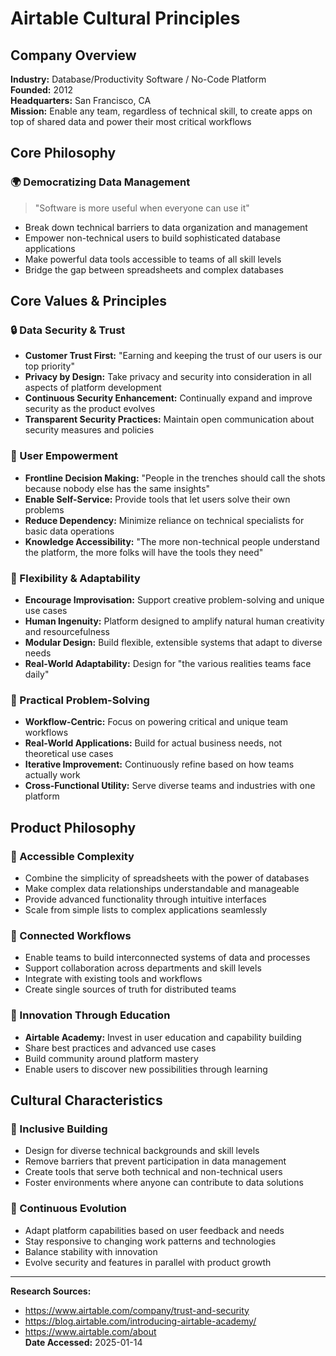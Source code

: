 # Airtable Cultural Principles

## Company Overview
**Industry:** Database/Productivity Software / No-Code Platform  
**Founded:** 2012  
**Headquarters:** San Francisco, CA  
**Mission:** Enable any team, regardless of technical skill, to create apps on top of shared data and power their most critical workflows

## Core Philosophy

### 🌍 Democratizing Data Management
> "Software is more useful when everyone can use it"

- Break down technical barriers to data organization and management
- Empower non-technical users to build sophisticated database applications
- Make powerful data tools accessible to teams of all skill levels
- Bridge the gap between spreadsheets and complex databases

## Core Values & Principles

### 🔒 Data Security & Trust
- **Customer Trust First:** "Earning and keeping the trust of our users is our top priority"
- **Privacy by Design:** Take privacy and security into consideration in all aspects of platform development
- **Continuous Security Enhancement:** Continually expand and improve security as the product evolves
- **Transparent Security Practices:** Maintain open communication about security measures and policies

### 💪 User Empowerment
- **Frontline Decision Making:** "People in the trenches should call the shots because nobody else has the same insights"
- **Enable Self-Service:** Provide tools that let users solve their own problems
- **Reduce Dependency:** Minimize reliance on technical specialists for basic data operations
- **Knowledge Accessibility:** "The more non-technical people understand the platform, the more folks will have the tools they need"

### 🧩 Flexibility & Adaptability
- **Encourage Improvisation:** Support creative problem-solving and unique use cases
- **Human Ingenuity:** Platform designed to amplify natural human creativity and resourcefulness
- **Modular Design:** Build flexible, extensible systems that adapt to diverse needs
- **Real-World Adaptability:** Design for "the various realities teams face daily"

### 🎯 Practical Problem-Solving
- **Workflow-Centric:** Focus on powering critical and unique team workflows
- **Real-World Applications:** Build for actual business needs, not theoretical use cases
- **Iterative Improvement:** Continuously refine based on how teams actually work
- **Cross-Functional Utility:** Serve diverse teams and industries with one platform

## Product Philosophy

### 🎉 Accessible Complexity
- Combine the simplicity of spreadsheets with the power of databases
- Make complex data relationships understandable and manageable
- Provide advanced functionality through intuitive interfaces
- Scale from simple lists to complex applications seamlessly

### 🔗 Connected Workflows
- Enable teams to build interconnected systems of data and processes
- Support collaboration across departments and skill levels
- Integrate with existing tools and workflows
- Create single sources of truth for distributed teams

### 🚀 Innovation Through Education
- **Airtable Academy:** Invest in user education and capability building
- Share best practices and advanced use cases
- Build community around platform mastery
- Enable users to discover new possibilities through learning

## Cultural Characteristics

### 🤝 Inclusive Building
- Design for diverse technical backgrounds and skill levels
- Remove barriers that prevent participation in data management
- Create tools that serve both technical and non-technical users
- Foster environments where anyone can contribute to data solutions

### 🔄 Continuous Evolution
- Adapt platform capabilities based on user feedback and needs
- Stay responsive to changing work patterns and technologies
- Balance stability with innovation
- Evolve security and features in parallel with product growth

---

**Research Sources:**  
- https://www.airtable.com/company/trust-and-security  
- https://blog.airtable.com/introducing-airtable-academy/  
- https://www.airtable.com/about  
**Date Accessed:** 2025-01-14